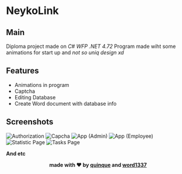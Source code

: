 # **NeykoLink**

## **Main**
Diploma project made on _C# WFP .NET 4.72_
Program made wiht some animations for start up and _not so uniq design xd_

## Features

* Animations in program
* Captcha
* Editing Database
* Create Word document with database info

## **Screenshots**
![Authorization](https://github.com/user-attachments/assets/58b039de-81b5-457e-9bf8-dfe87ccf21d8)
![Capcha](https://github.com/user-attachments/assets/748c99c0-8721-4a0d-986a-eb638d5c6fe8)
![App (Admin)](https://github.com/user-attachments/assets/eb68f28d-53f7-4496-8bb4-1dfdf32e5609)
![App (Employee)](https://github.com/user-attachments/assets/814f783f-0b8d-48b8-96e7-11c400868ccf)
![Statistic Page](https://github.com/user-attachments/assets/38c51122-b51d-402f-a406-ef8a87214b26)
![Tasks Page](https://github.com/user-attachments/assets/1d2741bc-7d07-4191-9565-5175891931bc)

**And etc**

<div align='center'>

<b>made with ❤️ by [quinque](https://t.me/quinque1337) and [word1337](t.me/luaenjoyer)</b>

</div>
